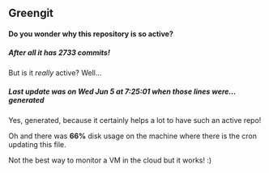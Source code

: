 ## Greengit

#### Do you wonder why this repository is so active?

##### After all it has 2733 commits!

But is it *really* active? Well...

##### Last update was on Wed Jun 5 at 7:25:01 when those lines were... generated

Yes, generated, because it certainly helps a lot to have such an active repo!

Oh and there was **66%** disk usage on the machine
where there is the cron updating this file.

Not the best way to monitor a VM in the cloud but it works! :)
